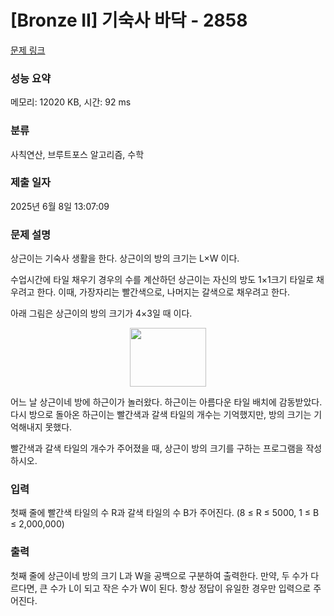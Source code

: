 # [Bronze II] 기숙사 바닥 - 2858 

[문제 링크](https://www.acmicpc.net/problem/2858) 

### 성능 요약

메모리: 12020 KB, 시간: 92 ms

### 분류

사칙연산, 브루트포스 알고리즘, 수학

### 제출 일자

2025년 6월 8일 13:07:09

### 문제 설명

<p>상근이는 기숙사 생활을 한다. 상근이의 방의 크기는 L×W 이다.</p>

<p>수업시간에 타일 채우기 경우의 수를 계산하던 상근이는 자신의 방도 1×1크기 타일로 채우려고 한다. 이때, 가장자리는 빨간색으로, 나머지는 갈색으로 채우려고 한다.</p>

<p>아래 그림은 상근이의 방의 크기가 4×3일 때 이다.</p>

<p style="text-align: center;"><img alt="" src="https://upload.acmicpc.net/4600f2e6-6349-4c85-b3c9-e6f3a8e3f79a/-/preview/" style="width: 122px; height: 94px;"></p>

<p>어느 날 상근이네 방에 하근이가 놀러왔다. 하근이는 아름다운 타일 배치에 감동받았다. 다시 방으로 돌아온 하근이는 빨간색과 갈색 타일의 개수는 기억했지만, 방의 크기는 기억해내지 못했다.</p>

<p>빨간색과 갈색 타일의 개수가 주어졌을 때, 상근이 방의 크기를 구하는 프로그램을 작성하시오.</p>

### 입력 

 <p>첫째 줄에 빨간색 타일의 수 R과 갈색 타일의 수 B가 주어진다. (8 ≤ R ≤ 5000, 1 ≤ B ≤ 2,000,000)</p>

### 출력 

 <p>첫째 줄에 상근이네 방의 크기 L과 W을 공백으로 구분하여 출력한다. 만약, 두 수가 다르다면, 큰 수가 L이 되고 작은 수가 W이 된다. 항상 정답이 유일한 경우만 입력으로 주어진다.</p>

